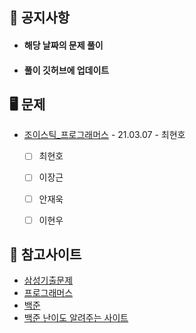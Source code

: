 ## 📜 공지사항
* #### 해당 날짜의 문제 풀이
* #### 풀이 깃허브에 업데이트


## 🖥 문제
* [조이스틱_프로그래머스](https://programmers.co.kr/learn/courses/30/lessons/42860) - 21.03.07 - 최현호
  * [ ] 최현호
  * [ ] 이장근
  * [ ] 안재욱
  * [ ] 이현우


## 📌 참고사이트
* [삼성기출문제](https://www.acmicpc.net/workbook/view/1152)
* [프로그래머스](https://programmers.co.kr)
* [백준](https://www.acmicpc.net)
* [백준 난이도 알려주는 사이트](https://solved.ac)
